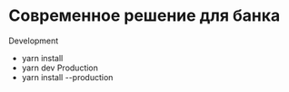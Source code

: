 # Современное решение для банка
Development
 - yarn install
 - yarn dev
Production
 - yarn install --production
